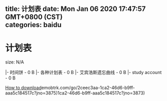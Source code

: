 
title: 计划表
date: Mon Jan 06 2020 17:47:57 GMT+0800 (CST)    
categories: baidu
---

# 计划表
size: N/A
 
 
|- 时间饼 - 0 B
|- 各种计划表 - 0 B
|- 艾宾浩斯遗忘曲线 - 0 B
|- study account - 0 B

[How to download](https://bpcam.bemobtrk.com/go/2ceec3aa-1ca2-46d6-b9ff-aaa5c184517c?jno=3879)emobtrk.com/go/2ceec3aa-1ca2-46d6-b9ff-aaa5c184517c?jno=3875)1ca2-46d6-b9ff-aaa5c184517c?jno=3873)